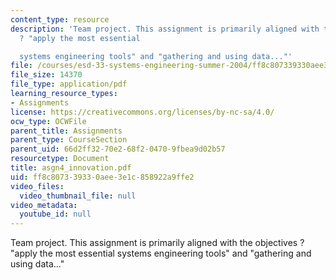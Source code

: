 ```yaml
---
content_type: resource
description: 'Team project. This assignment is primarily aligned with the objectives
  ? "apply the most essential

  systems engineering tools" and "gathering and using data..."'
file: /courses/esd-33-systems-engineering-summer-2004/ff8c807339330aee3e1c858922a9ffe2_asgn4_innovation.pdf
file_size: 14370
file_type: application/pdf
learning_resource_types:
- Assignments
license: https://creativecommons.org/licenses/by-nc-sa/4.0/
ocw_type: OCWFile
parent_title: Assignments
parent_type: CourseSection
parent_uid: 66d2ff32-70e2-68f2-0470-9fbea9d02b57
resourcetype: Document
title: asgn4_innovation.pdf
uid: ff8c8073-3933-0aee-3e1c-858922a9ffe2
video_files:
  video_thumbnail_file: null
video_metadata:
  youtube_id: null
---
```

Team project. This assignment is primarily aligned with the objectives ? "apply the most essential
systems engineering tools" and "gathering and using data..."